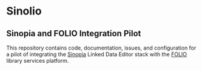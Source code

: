 # Sinolio
## Sinopia and FOLIO Integration Pilot

This repository contains code, documentation, issues, and configuration for a 
pilot of integrating the [Sinopia](https://sinopia.io/) Linked Data Editor 
stack with the [FOLIO](https://www.folio.org/) library services platform.    

